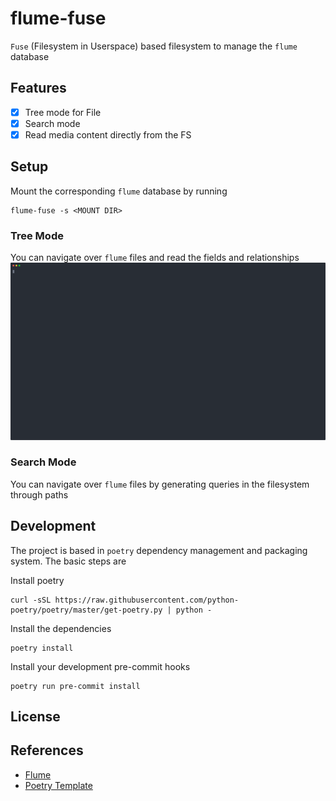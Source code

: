# flume-fuse
`Fuse` (Filesystem in Userspace) based filesystem to manage the `flume` database

## Features
* [x] Tree mode for File
* [x] Search mode
* [x] Read media content directly from the FS

## Setup

Mount the corresponding `flume` database by running
```
flume-fuse -s <MOUNT DIR>
```

### Tree Mode
You can navigate over `flume` files and read the fields and relationships
![Tree mode example](rsc/tree-mode.svg)

### Search Mode
You can navigate over `flume` files by generating queries in the filesystem through paths


## Development
The project is based in `poetry` dependency management and packaging system. The basic steps are

Install poetry
```
curl -sSL https://raw.githubusercontent.com/python-poetry/poetry/master/get-poetry.py | python -
```

Install the dependencies
```
poetry install
```

Install your development pre-commit hooks
```
poetry run pre-commit install
```

## License
## References
* [Flume](https://github.com/turran/flume)
* [Poetry Template](https://github.com/yunojuno/poetry-template)
